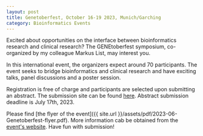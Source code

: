 ```yaml
---
layout: post
title: Genetoberfest, October 16-19 2023, Munich/Garching
category: Bioinformatics Events
---
```


Excited about opportunities on the interface between bioinformatics research and clinical research? The GENEtoberfest symposium, co-organized by my colleague Markus List, may interest you.

In this international event, the organizers expect around 70 participants. The event seeks to bridge bioinformatics and clinical research and have exciting talks, panel discussions and a poster session.

Registration is free of charge and participants are selected upon submitting an abstract. The submission site can be found [here](https://easychair.org/conferences/?conf=go2023). Abstract submission deadline is July 17th, 2023.

Please find [the flyer of the event]({{ site.url }}/assets/pdf/2023-06-Genetoberfest-flyer.pdf). More information cab be obtained from the [event's website](https://exbio.wzw.tum.de/genetoberfest2023/). Have fun with submission!
